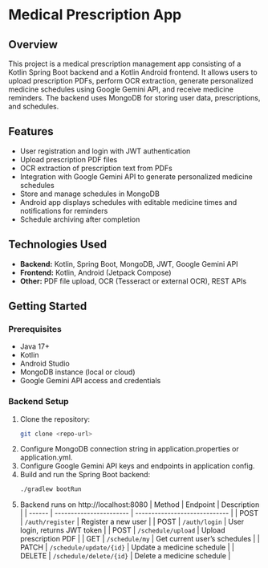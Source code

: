 # Medical Prescription App

## Overview
This project is a medical prescription management app consisting of a Kotlin Spring Boot backend and a Kotlin Android frontend. It allows users to upload prescription PDFs, perform OCR extraction, generate personalized medicine schedules using Google Gemini API, and receive medicine reminders. The backend uses MongoDB for storing user data, prescriptions, and schedules.

## Features
- User registration and login with JWT authentication
- Upload prescription PDF files
- OCR extraction of prescription text from PDFs
- Integration with Google Gemini API to generate personalized medicine schedules
- Store and manage schedules in MongoDB
- Android app displays schedules with editable medicine times and notifications for reminders
- Schedule archiving after completion

## Technologies Used
- **Backend:** Kotlin, Spring Boot, MongoDB, JWT, Google Gemini API
- **Frontend:** Kotlin, Android (Jetpack Compose)
- **Other:** PDF file upload, OCR (Tesseract or external OCR), REST APIs

## Getting Started

### Prerequisites
- Java 17+
- Kotlin
- Android Studio
- MongoDB instance (local or cloud)
- Google Gemini API access and credentials

### Backend Setup
1. Clone the repository:
   ```bash
   git clone <repo-url>
   ```
2. Configure MongoDB connection string in application.properties or application.yml.
3. Configure Google Gemini API keys and endpoints in application config.
4. Build and run the Spring Boot backend:
   ```bash
   ./gradlew bootRun
   ```
5. Backend runs on http://localhost:8080
| Method | Endpoint                | Description                   |
| ------ | ----------------------- | ----------------------------- |
| POST   | `/auth/register`        | Register a new user           |
| POST   | `/auth/login`           | User login, returns JWT token |
| POST   | `/schedule/upload`      | Upload prescription PDF       |
| GET    | `/schedule/my`          | Get current user’s schedules  |
| PATCH  | `/schedule/update/{id}` | Update a medicine schedule    |
| DELETE | `/schedule/delete/{id}` | Delete a medicine schedule    |
